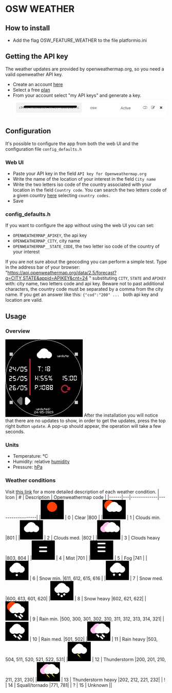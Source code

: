 # OSW WEATHER
## How to install
- Add the flag OSW_FEATURE_WEATHER to the file platformio.ini  

## Getting the API key
The weather updates are provided by openweathermap.org, so you need a valid openweather API key. 
- Create an account [here](https://openweathermap.org/)
- Select a free [plan](https://openweathermap.org/price)
- From your account select "my API keys" and generate a key.
![](https://raw.githubusercontent.com/Lorenzosciacca/OSW_weather/main/osw_screen/key.png)
## Configuration
It's possible to configure the app from both the web UI and the configuration file `config_defaults.h`
### Web UI
- Paste your API key in the field `API key for Openweathermap.org`
- Write the name of the location of your interest in the field `City name`
- Write the two letters iso code of the country associated with your location in the field `Country code`. You can search the two letters code of a given country [here](https://www.iso.org/obp/ui/#home) selecting `country codes`.
- Save
### config_defaults.h
If you want to configure the app without using the web UI you can set:
- `OPENWEATHERMAP_APIKEY`, the api key
- `OPENWEATHERMAP_CITY`, city name
- `OPENWEATHERMAP__STATE_CODE`, the two letter iso code of the country of your interest    

If you are not sure about the geocoding you can perform a simple test.
Type in the address bar of your browser: "https://api.openweathermap.org/data/2.5/forecast?q=CITY,STATE&appid=APIKEY&cnt=24 "
substituting `CITY`, `STATE` and `APIKEY` with: city name, two letters code and api key. Beware not to past additional characters, the country code must be separated by a comma from the city name.
If you get an answer like this: `{"cod":"200" ... ` both api key and location are valid.

## Usage
### Overview
![screen](https://raw.githubusercontent.com/Lorenzosciacca/OSW_weather/main/osw_screen/sync.png)
After the installation you will notice that there are no updates to show, in order to get the updates, press the top right button `update`. A pop-up should appear, the operation will take a few seconds.  
### Units
- Temperature: °C
- Humidity: relative [humidity](https://en.wikipedia.org/wiki/Humidity#Relative_humidity)
- Pressure: [hPa](https://en.wikipedia.org/wiki/Pascal_(unit)#Multiples_and_submultiples)
### Weather conditions 
Visit [this link](https://openweathermap.org/weather-conditions#Weather-Condition-Codes-2) for a more detailed description of each weather condition.
| Icon | # | Description | Openweathermap code |
|------|---|-------------|------------------|
|![](https://raw.githubusercontent.com/Lorenzosciacca/OSW_weather/main/osw_screen/sun.png) | 0 | Clear |800  |
|![](https://raw.githubusercontent.com/Lorenzosciacca/OSW_weather/main/osw_screen/cl1.png) | 1 | Clouds min. |801  |
|![](https://raw.githubusercontent.com/Lorenzosciacca/OSW_weather/main/osw_screen/cl2.png) | 2 | Clouds med. |802  |
|![](https://raw.githubusercontent.com/Lorenzosciacca/OSW_weather/main/osw_screen/cl3.png) | 3 | Clouds heavy |803, 804 |
|![](https://raw.githubusercontent.com/Lorenzosciacca/OSW_weather/main/osw_screen/mist.png) | 4 | Mist |701  |
|![](https://raw.githubusercontent.com/Lorenzosciacca/OSW_weather/main/osw_screen/fog.png) | 5 | Fog |741  |
|![](https://raw.githubusercontent.com/Lorenzosciacca/OSW_weather/main/osw_screen/snow1.png) | 6 | Snow min. |611, 612, 615, 616  |
|![](https://raw.githubusercontent.com/Lorenzosciacca/OSW_weather/main/osw_screen/snow2.png) | 7 | Snow med. |600, 613, 601, 620|
|![](https://raw.githubusercontent.com/Lorenzosciacca/OSW_weather/main/osw_screen/snow3.png) | 8 | Snow heavy |602, 621, 622|
|![](https://raw.githubusercontent.com/Lorenzosciacca/OSW_weather/main/osw_screen/rain1.png) | 9 | Rain min. |500, 300, 301, 302, 310, 311, 312, 313, 314, 321|
|![](https://raw.githubusercontent.com/Lorenzosciacca/OSW_weather/main/osw_screen/rain2.png) | 10 | Rain med. |501, 502|
|![](https://raw.githubusercontent.com/Lorenzosciacca/OSW_weather/main/osw_screen/rain3.png) | 11 | Rain heavy |503, 504, 511, 520, 521, 522, 531|
|![](https://raw.githubusercontent.com/Lorenzosciacca/OSW_weather/main/osw_screen/th1.png) | 12 | Thunderstorm  |200, 201, 210, 211, 231, 230|
|![](https://raw.githubusercontent.com/Lorenzosciacca/OSW_weather/main/osw_screen/th2.png) | 13 | Thunderstorm heavy  |202, 212, 221, 232|
| ! | 14 | Squall/tornado  |771, 781|
| ? | 15 | Unknown  ||

